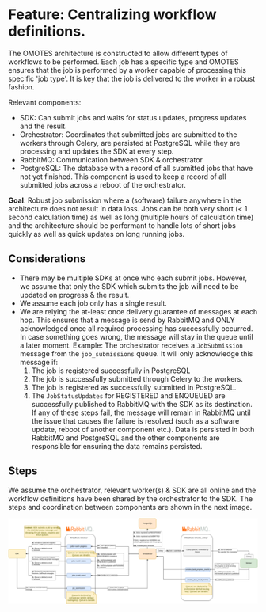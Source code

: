 # Feature: Centralizing workflow definitions.

The OMOTES architecture is constructed to allow different types of workflows to be performed.
Each job has a specific type and OMOTES ensures that the job is performed by a worker
capable of processing this specific 'job type'. It is key that the job is delivered
to the worker in a robust fashion.

Relevant components:
- SDK: Can submit jobs and waits for status updates, progress updates and the result.
- Orchestrator: Coordinates that submitted jobs are submitted to the workers through Celery,
  are persisted at PostgreSQL while they are processing and updates the SDK at every step.
- RabbitMQ: Communication between SDK & orchestrator
- PostgreSQL: The database with a record of all submitted jobs that have not yet finished. This
  component is used to keep a record of all submitted jobs across a reboot of the orchestrator.

__Goal__: Robust job submission where a (software) failure anywhere in the architecture does not 
result in data loss. Jobs can be both very short (< 1 second calculation time) as well as long
(multiple hours of calculation time) and the architecture should be performant to handle lots
of short jobs quickly as well as quick updates on long running jobs.

## Considerations
- There may be multiple SDKs at once who each submit jobs. However, we assume that only the SDK
  which submits the job will need to be updated on progress & the result.
- We assume each job only has a single result.
- We are relying the at-least once delivery guarantee of messages at each hop. This ensures
  that a message is send by RabbitMQ and ONLY acknowledged once all required processing has
  successfully occurred. In case something goes wrong, the message will stay in the queue
  until a later moment. Example: The orchestrator receives a `JobSubmission` message from the
  `job_submissions` queue. It will only acknowledge this message if:
   1. The job is registered successfully in PostgreSQL
   2. The job is successfully submitted through Celery to the workers.
   3. The job is registered as successfully submitted in PostgreSQL.
   4. The `JobStatusUpdates` for REGISTERED and ENQUEUED are successfully published to RabbitMQ with
      the SDK as its destination.
   If any of these steps fail, the message will remain in RabbitMQ until the issue that causes
   the failure is resolved (such as a software update, reboot of another component etc.).
   Data is persisted in both RabbitMQ and PostgreSQL and the other components are responsible for
   ensuring the data remains persisted.

## Steps
We assume the orchestrator, relevant worker(s) & SDK are all online and the workflow definitions
have been shared by the orchestrator to the SDK. The steps and coordination between components
are shown in the next image.

![Steps to submit and process a job](/Feature_Job_Submission/job_submission_happy_path.drawio.png)

